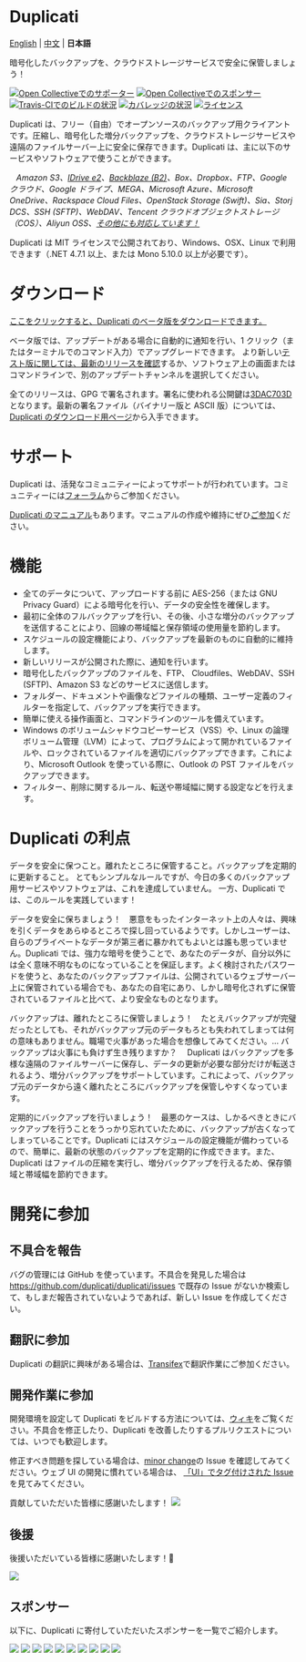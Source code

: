 # Duplicati

[English](./README.md) | [中文](./README.zh-CN.md) | **日本語**

暗号化したバックアップを、クラウドストレージサービスで安全に保管しましょう！

[![Open Collectiveでのサポーター](https://opencollective.com/duplicati/backers/badge.svg)](#backers) [![Open Collectiveでのスポンサー](https://opencollective.com/duplicati/sponsors/badge.svg)](#sponsors) [![Travis-CIでのビルドの状況](https://travis-ci.org/duplicati/duplicati.svg?branch=master)](https://travis-ci.org/duplicati/duplicati)
[![カバレッジの状況](https://coveralls.io/repos/github/duplicati/duplicati/badge.svg?branch=HEAD)](https://coveralls.io/github/duplicati/duplicati?branch=HEAD)
[![ライセンス](https://img.shields.io/github/license/duplicati/duplicati.svg)](https://github.com/duplicati/duplicati/blob/master/LICENSE)

Duplicati は、フリー（自由）でオープンソースのバックアップ用クライアントです。圧縮し、暗号化した増分バックアップを、クラウドストレージサービスや遠隔のファイルサーバー上に安全に保存できます。Duplicati は、主に以下のサービスやソフトウェアで使うことができます。

&nbsp;&nbsp; _Amazon S3、[IDrive e2](https://www.idrive.com/e2/duplicati "Using Duplicati with IDrive e2")、[Backblaze (B2)](https://www.backblaze.com/blog/duplicati-backups-cloud-storage/ "Duplicati with Backblaze B2 Cloud Storage")、Box、Dropbox、FTP、Google クラウド、Google ドライブ、MEGA、Microsoft Azure、Microsoft OneDrive、Rackspace Cloud Files、OpenStack Storage (Swift)、Sia、Storj DCS、SSH (SFTP)、WebDAV、Tencent クラウドオブジェクトストレージ（COS）、Aliyun OSS、[その他にも対応しています！](https://docs.duplicati.com/backup-destinations/destination-overview)_

Duplicati は MIT ライセンスで公開されており、Windows、OSX、Linux で利用できます（.NET 4.7.1 以上、または Mono 5.10.0 以上が必要です）。

# ダウンロード

[ここをクリックすると、Duplicati のベータ版をダウンロードできます。](https://duplicati.com/download)

ベータ版では、アップデートがある場合に自動的に通知を行い、1 クリック（またはターミナルでのコマンド入力）でアップグレードできます。
より新しい[テスト版に関しては、最新のリリースを確認](https://github.com/duplicati/duplicati/releases)するか、ソフトウェア上の画面またはコマンドラインで、別のアップデートチャンネルを選択してください。

全てのリリースは、GPG で署名されます。署名に使われる公開鍵は[3DAC703D](https://keys.openpgp.org/search?q=0xC20E90473DAC703D)となります。最新の署名ファイル（バイナリー版と ASCII 版）については、[Duplicati のダウンロード用ページ](https://github.com/duplicati/duplicati/releases)から入手できます。

# サポート

Duplicati は、活発なコミュニティーによってサポートが行われています。コミュニティーには[フォーラム](https://forum.duplicati.com)からご参加ください。

[Duplicati のマニュアル](https://docs.duplicati.com)もあります。マニュアルの作成や維持にぜひ[ご参加](https://github.com/duplicati/documentation)ください。

# 機能

- 全てのデータについて、アップロードする前に AES-256（または GNU Privacy Guard）による暗号化を行い、データの安全性を確保します。
- 最初に全体のフルバックアップを行い、その後、小さな増分のバックアップを送信することにより、回線の帯域幅と保存領域の使用量を節約します。
- スケジュールの設定機能により、バックアップを最新のものに自動的に維持します。
- 新しいリリースが公開された際に、通知を行います。
- 暗号化したバックアップのファイルを、FTP、 Cloudfiles、WebDAV、SSH (SFTP)、Amazon S3 などのサービスに送信します。
- フォルダー、ドキュメントや画像などファイルの種類、ユーザー定義のフィルターを指定して、バックアップを実行できます。
- 簡単に使える操作画面と、コマンドラインのツールを備えています。
- Windows のボリュームシャドウコピーサービス（VSS）や、Linux の論理ボリューム管理（LVM）によって、プログラムによって開かれているファイルや、ロックされているファイルを適切にバックアップできます。これにより、Microsoft Outlook を使っている際に、Outlook の PST ファイルをバックアップできます。
- フィルター、削除に関するルール、転送や帯域幅に関する設定などを行えます。

# Duplicati の利点

データを安全に保つこと。離れたところに保管すること。バックアップを定期的に更新すること。
とてもシンプルなルールですが、今日の多くのバックアップ用サービスやソフトウェアは、これを達成していません。
一方、Duplicati では、このルールを実践しています！

データを安全に保ちましょう！　悪意をもったインターネット上の人々は、興味を引くデータをあらゆるところで探し回っているようです。しかしユーザーは、自らのプライベートなデータが第三者に暴かれてもよいとは誰も思っていません。Duplicati では、強力な暗号を使うことで、あなたのデータが、自分以外には全く意味不明なものになっていることを保証します。よく検討されたパスワードを使うと、あなたのバックアップファイルは、公開されているウェブサーバー上に保管されている場合でも、あなたの自宅にあり、しかし暗号化されずに保管されているファイルと比べて、より安全なものとなります。

バックアップは、離れたところに保管しましょう！　たとえバックアップが完璧だったとしても、それがバックアップ元のデータもろとも失われてしまっては何の意味もありません。職場で火事があった場合を想像してみてください。… バックアップは火事にも負けず生き残りますか？　 Duplicati はバックアップを多様な遠隔のファイルサーバーに保存し、データの更新が必要な部分だけが転送されるよう、増分バックアップをサポートしています。これによって、バックアップ元のデータから遠く離れたところにバックアップを保管しやすくなっています。

定期的にバックアップを行いましょう！　最悪のケースは、しかるべきときにバックアップを行うことをうっかり忘れていたために、バックアップが古くなってしまっていることです。Duplicati にはスケジュールの設定機能が備わっているので、簡単に、最新の状態のバックアップを定期的に作成できます。また、Duplicati はファイルの圧縮を実行し、増分バックアップを行えるため、保存領域と帯域幅を節約できます。

# 開発に参加

## 不具合を報告

バグの管理には GitHub を使っています。不具合を発見した場合は https://github.com/duplicati/duplicati/issues で既存の Issue がないか検索して、もしまだ報告されていないようであれば、新しい Issue を作成してください。

## 翻訳に参加

Duplicati の翻訳に興味がある場合は、[Transifex](https://www.transifex.com/duplicati/duplicati/dashboard/)で翻訳作業にご参加ください。

## 開発作業に参加

開発環境を設定して Duplicati をビルドする方法については、[ウィキ](https://docs.duplicati.com/installation-details/developer)をご覧ください。不具合を修正したり、Duplicati を改善したりするプルリクエストについては、いつでも歓迎します。

修正すべき問題を探している場合は、[minor change](https://github.com/duplicati/duplicati/issues?q=is%3Aissue+is%3Aopen+label%3A%22minor+change%22)の Issue を確認してみてください。ウェブ UI の開発に慣れている場合は、 [「UI」でタグ付けされた Issue](https://github.com/duplicati/duplicati/issues?q=is%3Aissue+is%3Aopen+label%3A%22UI%22)を見てみてください。

貢献していただいた皆様に感謝いたします！
<a href="https://github.com/duplicati/duplicati/graphs/contributors"><img src="https://opencollective.com/duplicati/contributors.svg?width=890" /></a>

## 後援

後援いただいている皆様に感謝いたします！🙏

<a href="https://opencollective.com/duplicati#backers" target="_blank"><img src="https://opencollective.com/duplicati/backers.svg?width=890"></a>

## スポンサー

以下に、Duplicati に寄付していただいたスポンサーを一覧でご紹介します。

<a href="https://opencollective.com/duplicati/sponsor/0/website" target="_blank"><img src="https://opencollective.com/duplicati/sponsor/0/avatar.svg"></a>
<a href="https://opencollective.com/duplicati/sponsor/1/website" target="_blank"><img src="https://opencollective.com/duplicati/sponsor/1/avatar.svg"></a>
<a href="https://opencollective.com/duplicati/sponsor/2/website" target="_blank"><img src="https://opencollective.com/duplicati/sponsor/2/avatar.svg"></a>
<a href="https://opencollective.com/duplicati/sponsor/3/website" target="_blank"><img src="https://opencollective.com/duplicati/sponsor/3/avatar.svg"></a>
<a href="https://opencollective.com/duplicati/sponsor/4/website" target="_blank"><img src="https://opencollective.com/duplicati/sponsor/4/avatar.svg"></a>
<a href="https://opencollective.com/duplicati/sponsor/5/website" target="_blank"><img src="https://opencollective.com/duplicati/sponsor/5/avatar.svg"></a>
<a href="https://opencollective.com/duplicati/sponsor/6/website" target="_blank"><img src="https://opencollective.com/duplicati/sponsor/6/avatar.svg"></a>
<a href="https://opencollective.com/duplicati/sponsor/7/website" target="_blank"><img src="https://opencollective.com/duplicati/sponsor/7/avatar.svg"></a>
<a href="https://opencollective.com/duplicati/sponsor/8/website" target="_blank"><img src="https://opencollective.com/duplicati/sponsor/8/avatar.svg"></a>
<a href="https://opencollective.com/duplicati/sponsor/9/website" target="_blank"><img src="https://opencollective.com/duplicati/sponsor/9/avatar.svg"></a>
